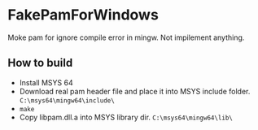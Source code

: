# FakePamForWindows

Moke pam for ignore compile error in mingw. Not impilement anything.

## How to build

- Install MSYS 64
- Download real pam header file and place it into MSYS include folder. `C:\msys64\mingw64\include\`
- `make`
- Copy libpam.dll.a into MSYS library dir. `C:\msys64\mingw64\lib\`